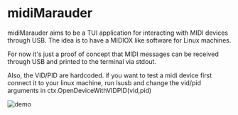 # midiMarauder
midiMarauder aims to be a TUI application for interacting with MIDI devices through USB. The idea is to have a MIDIOX like software for Linux machines.

For now it's just a proof of concept that MIDI messages can be received through USB and printed to the terminal via stdout.

Also, the VID/PID are hardcoded. if you want to  test a midi device first connect it to your linux machine, run lsusb and change the vid/pid arguments in ctx.OpenDeviceWithVIDPID(vid,pid)

![demo](https://user-images.githubusercontent.com/89623002/228107528-5fe7f15f-cae8-421c-820e-8982d3935ef9.gif)
